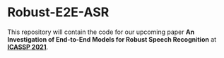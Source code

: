 # Robust-E2E-ASR
This repository will contain the code for our upcoming paper **An Investigation of End-to-End Models for Robust Speech Recognition** at [**ICASSP 2021**](https://2021.ieeeicassp.org/).
